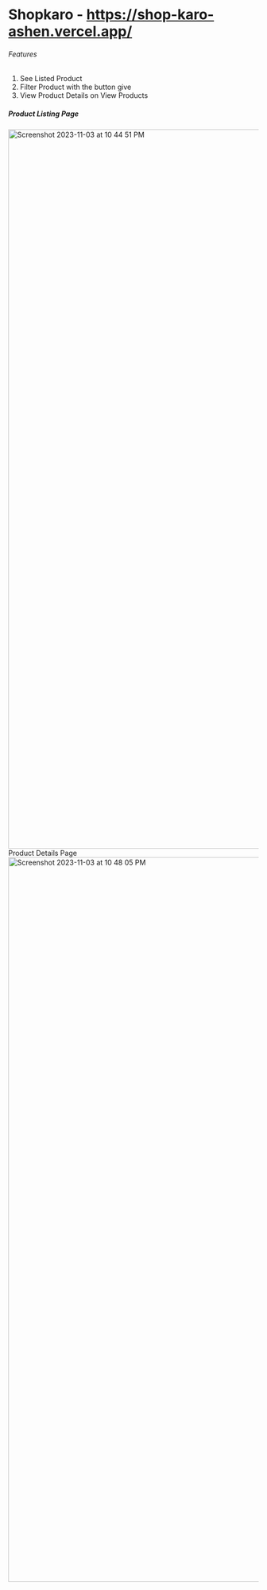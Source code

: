 # Shopkaro - https://shop-karo-ashen.vercel.app/
###### Features 
1. See Listed Product
2. Filter Product with the button give
3. View Product Details on View Products
 ##### Product Listing Page
<img width="1447" alt="Screenshot 2023-11-03 at 10 44 51 PM" src="https://github.com/swatipriya87899/ShopKaro/assets/84177984/b99681f5-6214-4306-bacb-1697bedd603e">
Product Details Page
<img width="1458" alt="Screenshot 2023-11-03 at 10 48 05 PM" src="https://github.com/swatipriya87899/ShopKaro/assets/84177984/d052e688-35c4-4ed6-bdcc-82067bba47ab">
